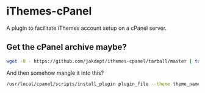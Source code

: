 # iThemes-cPanel
A plugin to facilitate iThemes account setup on a cPanel server.

## Get the cPanel archive maybe?
```bash
wget -O - https://github.com/jakdept/ithemes-cpanel/tarball/master | tar tz
```

And then somehow mangle it into this?

```bash
/usr/local/cpanel/scripts/install_plugin plugin_file --theme theme_name 
```

